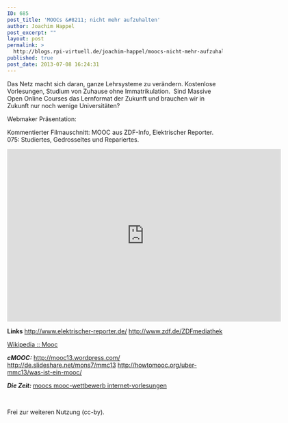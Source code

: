 ```yaml
---
ID: 685
post_title: 'MOOCs &#8211; nicht mehr aufzuhalten'
author: Joachim Happel
post_excerpt: ""
layout: post
permalink: >
  http://blogs.rpi-virtuell.de/joachim-happel/moocs-nicht-mehr-aufzuhalten/
published: true
post_date: 2013-07-08 16:24:31
---
```

Das Netz macht sich daran, ganze Lehrsysteme zu verändern. Kostenlose Vorlesungen, Studium von Zuhause ohne Immatrikulation.  Sind Massive Open Online Courses das Lernformat der Zukunft und brauchen wir in Zukunft nur noch wenige Universitäten?
<!--more-->
Webmaker Präsentation:

Kommentierter Filmauschnitt: MOOC aus ZDF-Info, Elektrischer Reporter. 075: Studiertes, Gedrosseltes und Repariertes.
<iframe src="https://oer.makes.org/popcorn/1855_" height="403" width="640" allowfullscreen="" frameborder="0"></iframe>

<strong>Links</strong>
<a href="http://www.elektrischer-reporter.de/">http://www.elektrischer-reporter.de/</a>
<a href="http://www.zdf.de/ZDFmediathek/hauptnavigation/sendung-verpasst/#/beitrag/video/1934728/Elektrischer-Reporter:-MOOC">http://www.zdf.de/ZDFmediathek</a>

<a href="http://de.wikipedia.org/wiki/Massive_Open_Online_Course">Wikipedia :: Mooc</a>

<em><strong>cMOOC:</strong></em>
<a href="http://mooc13.wordpress.com/kategorien/cmoocs/">http://mooc13.wordpress.com/</a>
<a href="http://de.slideshare.net/mons7/mmc13-ein-deutscher-mooc-vorgestellt-auf-englich-in-madrid">http://de.slideshare.net/mons7/mmc13</a>
<a href="http://howtomooc.org/uber-mmc13/was-ist-ein-mooc/">http://howtomooc.org/uber-mmc13/was-ist-ein-mooc/</a>

<em><strong>Die Zeit:
</strong></em><a href="http://www.zeit.de/studium/hochschule/2013-06/moocs-online-kurse-domik">moocs
</a><a href="http://www.zeit.de/studium/uni-leben/2013-06/mooc-wettbewerb-iversity-gewinner">mooc-wettbewerb
</a><a href="http://www.zeit.de/studium/uni-leben/2013-06/mooc-deutschland-iversity-vorlesungen-internet">internet-vorlesungen</a>

&nbsp;

Frei zur weiteren Nutzung (cc-by).